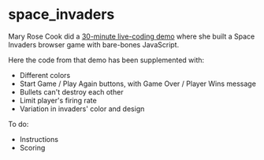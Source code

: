 # space_invaders

Mary Rose Cook did a [30-minute live-coding demo](https://vimeo.com/105955605) where she built a
Space Invaders browser game with bare-bones JavaScript.

Here the code from that demo has been supplemented with:
* Different colors
* Start Game / Play Again buttons, with Game Over / Player Wins message
* Bullets can't destroy each other
* Limit player's firing rate
* Variation in invaders' color and design

To do:
* Instructions
* Scoring
